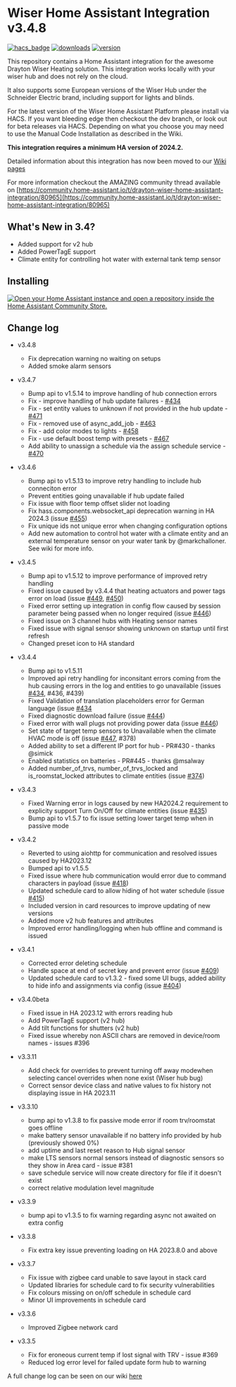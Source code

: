 # Wiser Home Assistant Integration v3.4.8

[![hacs_badge](https://img.shields.io/badge/HACS-Default-orange.svg?style=for-the-badge)](https://github.com/hacs/integration)
[![downloads](https://shields.io/github/downloads/asantaga/wiserHomeAssistantPlatform/latest/total?style=for-the-badge)](https://github.com/asantaga/wiserHomeAssistantPlatform)
[![version](https://shields.io/github/v/release/asantaga/wiserHomeAssistantPlatform?style=for-the-badge)](https://github.com/asantaga/wiserHomeAssistantPlatform)

This repository contains a Home Assistant integration for the awesome Drayton Wiser Heating solution.  This integration works locally with your wiser hub and does not rely on the cloud.

It also supports some European versions of the Wiser Hub under the Schneider Electric brand, including support for lights and blinds.

For the latest version of the Wiser Home Assistant Platform please install via HACS. If you want bleeding edge then checkout the dev branch, or look out for beta releases via HACS. Depending on what you choose you may need to use the Manual Code Installation as described in the Wiki.

**This integration requires a minimum HA version of 2024.2.**

Detailed information about this integration has now been moved to our [Wiki pages](https://github.com/asantaga/wiserHomeAssistantPlatform/wiki)

For more information checkout the AMAZING community thread available on
[https://community.home-assistant.io/t/drayton-wiser-home-assistant-integration/80965](https://community.home-assistant.io/t/drayton-wiser-home-assistant-integration/80965)

## What's New in 3.4?

- Added support for v2 hub
- Added PowerTagE support
- Climate entity for controlling hot water with external tank temp sensor

## Installing

[![Open your Home Assistant instance and open a repository inside the Home Assistant Community Store.](https://my.home-assistant.io/badges/hacs_repository.svg)](https://my.home-assistant.io/redirect/hacs_repository/?owner=asantaga&repository=wiserHomeAssistantPlatform&category=integration)

## Change log

- v3.4.8
  - Fix deprecation warning no waiting on setups
  - Added smoke alarm sensors

- v3.4.7
  - Bump api to v1.5.14 to improve handling of hub connection errors
  - Fix - improve handling of hub update failures - [#434](https://github.com/asantaga/wiserHomeAssistantPlatform/issues/434)
  - Fix - set entity values to unknown if not provided in the hub update - [#471](https://github.com/asantaga/wiserHomeAssistantPlatform/issues/471)
  - Fix - removed use of async_add_job - [#463](https://github.com/asantaga/wiserHomeAssistantPlatform/issues/463)
  - Fix - add color modes to lights - [#458](https://github.com/asantaga/wiserHomeAssistantPlatform/issues/458)
  - Fix - use default boost temp with presets - [#467](https://github.com/asantaga/wiserHomeAssistantPlatform/issues/467)
  - Add ability to unassign a schedule via the assign schedule service - [#470](https://github.com/asantaga/wiserHomeAssistantPlatform/issues/470)

- v3.4.6
  - Bump api to v1.5.13 to improve retry handling to include hub conneciton error
  - Prevent entities going unavailable if hub update failed
  - Fix issue with floor temp offset slider not loading
  - Fix hass.components.websocket_api deprecation warning in HA 2024.3 (issue [#455](https://github.com/asantaga/wiserHomeAssistantPlatform/issues/455))
  - Fix unique ids not unique error when changing configuration options
  - Add new automation to control hot water with a climate entity and an external temperature sensor on your water tank by @markchalloner. See wiki for more info.

- v3.4.5
  - Bump api to v1.5.12 to improve performance of improved retry handling
  - Fixed issue caused by v3.4.4 that heating actuators and power tags error on load (issue [#449](https://github.com/asantaga/wiserHomeAssistantPlatform/issues/449), [#450](https://github.com/asantaga/wiserHomeAssistantPlatform/issues/450))
  - Fixed error setting up integration in config flow caused by session parameter being passed when no longer required (issue [#446](https://github.com/asantaga/wiserHomeAssistantPlatform/issues/446))
  - Fixed issue on 3 channel hubs with Heating sensor names
  - Fixed issue with signal sensor showing unknown on startup until first refresh
  - Changed preset icon to HA standard

- v3.4.4
  - Bump api to v1.5.11
  - Improved api retry handling for inconsitant errors coming from the hub causing errors in the log and entities to go unavailable (issues [#434](https://github.com/asantaga/wiserHomeAssistantPlatform/issues/434), #436, #439)
  - Fixed Validation of translation placeholders error for German language (issue [#434](https://github.com/asantaga/wiserHomeAssistantPlatform/issues/434)
  - Fixed diagnostic download failure (issue [#444](https://github.com/asantaga/wiserHomeAssistantPlatform/issues/444))
  - Fixed error with wall plugs not providing power data (issue [#446](https://github.com/asantaga/wiserHomeAssistantPlatform/issues/446))
  - Set state of target temp sensors to Unavailable when the climate HVAC mode is off (issue [#447](https://github.com/asantaga/wiserHomeAssistantPlatform/issues/447), #378)
  - Added ability to set a different IP port for hub - PR#430 - thanks @simick
  - Enabled statistics on batteries - PR#445 - thanks @msalway
  - Added number_of_trvs, number_of_trvs_locked and is_roomstat_locked attributes to climate entities (issue [#374](https://github.com/asantaga/wiserHomeAssistantPlatform/issues/374))

- v3.4.3
  - Fixed Warning error in logs caused by new HA2024.2 requirement to explicity support Turn On/Off for climate entities (issue [#435](https://github.com/asantaga/wiserHomeAssistantPlatform/issues/435))
  - Bump api to v1.5.7 to fix issue setting lower target temp when in passive mode

- v3.4.2
  - Reverted to using aiohttp for communication and resolved issues caused by HA2023.12
  - Bumped api to v1.5.5
  - Fixed issue where hub communication would error due to command characters in payload (issue [#418](https://github.com/asantaga/wiserHomeAssistantPlatform/issues/418))
  - Updated schedule card to allow hiding of hot water schedule (issue [#415](https://github.com/asantaga/wiserHomeAssistantPlatform/issues/415))
  - Included version in card resources to improve updating of new versions
  - Added more v2 hub features and attributes
  - Improved error handling/logging when hub offline and command is issued

- v3.4.1
  - Corrected error deleting schedule
  - Handle space at end of secret key and prevent error (issue [#409](https://github.com/asantaga/wiserHomeAssistantPlatform/issues/409))
  - Updated schedule card to v1.3.2 - fixed some UI bugs, added ability to hide info and assignments via config (issue [#404](https://github.com/asantaga/wiserHomeAssistantPlatform/issues/404))

- v3.4.0beta
  - Fixed issue in HA 2023.12 with errors reading hub
  - Add PowerTagE support (v2 hub)
  - Add tilt functions for shutters (v2 hub)
  - Fixed issue whereby non ASCII chars are removed in device/room names - issues #396

- v3.3.11
  - Add check for overrides to prevent turning off away modewhen selecting cancel overrides when none exist (Wiser hub bug)
  - Correct sensor device class and native values to fix history not displaying issue in HA 2023.11

- v3.3.10
  - bump api to v1.3.8 to fix passive mode error if room trv/roomstat goes offline
  - make battery sensor unavailable if no battery info provided by hub (previously showed 0%)
  - add uptime and last reset reason to Hub signal sensor
  - make LTS sensors normal sensors instead of diagnostic sensors so they show in Area card - issue #381
  - save schedule service will now create directory for file if it doesn't exist
  - correct relative modulation level magnitude

- v3.3.9
  - bump api to v1.3.5 to fix warning regarding async not awaited on extra config

- v3.3.8
  - Fix extra key issue preventing loading on HA 2023.8.0 and above

- v3.3.7
  - Fix issue with zigbee card unable to save layout in stack card
  - Updated libraries for schedule card to fix security vulnerabilities
  - Fix colours missing on on/off schedule in schedule card
  - Minor UI improvements in schedule card

- v3.3.6
  - Improved Zigbee network card

- v3.3.5
  - Fix for eroneous current temp if lost signal with TRV - issue #369
  - Reduced log error level for failed update form hub to warning

A full change log can be seen on our wiki [here](https://github.com/asantaga/wiserHomeAssistantPlatform/wiki/Full-Change-Log)
